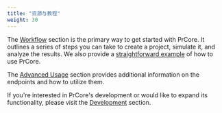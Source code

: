 ```yaml
---
title: "资源与教程"
weight: 30
---
```


The [Workflow](../../workflow) section is the primary way to get started with PrCore. It outlines a series of steps you can take to create a project, simulate it, and analyze the results. We also provide a [straightforward example](/workflow/workflow-example/) of how to use PrCore.

The [Advanced Usage](../../advanced-usage) section provides additional information on the endpoints and how to utilize them.

If you're interested in PrCore's development or would like to expand its functionality, please visit the [Development](../../development) section.
